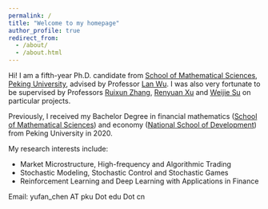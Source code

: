 ```yaml
---
permalink: /
title: "Welcome to my homepage"
author_profile: true
redirect_from: 
  - /about/
  - /about.html
---
```


Hi! I am a fifth-year Ph.D. candidate from [School of Mathematical Sciences](https://math.pku.edu.cn), [Peking University](https://pku.edu.cn), advised by Professor [Lan Wu](http://english.math.pku.edu.cn/peoplefaculty/14.html). I was also very fortunate to be supervised by Professors [Ruixun Zhang](https://www.math.pku.edu.cn/teachers/ZhangRuixun%20/), [Renyuan Xu](https://renyuanxu.github.io/) and [Weijie Su](http://www-stat.wharton.upenn.edu/~suw/) on particular projects. 

Previously, I received my Bachelor Degree in financial mathematics ([School of Mathematical Sciences](https://math.pku.edu.cn)) and economy ([National School of Development](https://nsd.pku.edu.cn)) from Peking University in 2020.

My research interests include:
* Market Microstructure, High-frequency and Algorithmic Trading
* Stochastic Modeling, Stochastic Control and Stochastic Games 
* Reinforcement Learning and Deep Learning with Applications in Finance

Email: yufan_chen AT pku Dot edu Dot cn